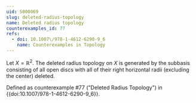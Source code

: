 ```yaml
---
uid: S000069
slug: deleted-radius-topology
name: Deleted radius topology
counterexamples_id: 77
refs:
  - doi: 10.1007\/978-1-4612-6290-9_6
    name: Counterexamples in Topology
---
```

Let $X = \mathbb{R}^2$. The deleted radius topology on $X$ is generated by the subbasis consisting of all open discs with all of their right horizontal radii (excluding the center) deleted.

Defined as counterexample #77 ("Deleted Radius Topology")
in {{doi:10.1007\/978-1-4612-6290-9_6}}.

